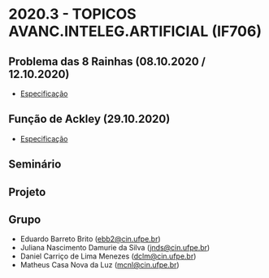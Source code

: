 # 2020.3 - TOPICOS AVANC.INTELEG.ARTIFICIAL (IF706)
## Problema das 8 Rainhas (08.10.2020 / 12.10.2020)
- [Especificação](8Rainhas/Especificacao.md)
## Função de Ackley (29.10.2020)
- [Especificação](FuncaoAckley/Especificacao.md)
## Seminário
## Projeto
## Grupo
- Eduardo Barreto Brito (ebb2@cin.ufpe.br)
- Juliana Nascimento Damurie da Silva (jnds@cin.ufpe.br)
- Daniel Carriço de Lima Menezes (dclm@cin.ufpe.br)
- Matheus Casa Nova da Luz (mcnl@cin.ufpe.br)
